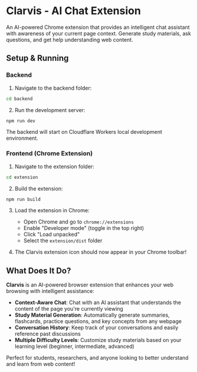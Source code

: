 # Clarvis - AI Chat Extension

An AI-powered Chrome extension that provides an intelligent chat assistant with awareness of your current page context. Generate study materials, ask questions, and get help understanding web content.

## Setup & Running

### Backend

1. Navigate to the backend folder:
```bash
cd backend
```

2. Run the development server:
```bash
npm run dev
```

The backend will start on Cloudflare Workers local development environment.

### Frontend (Chrome Extension)

1. Navigate to the extension folder:
```bash
cd extension
```

2. Build the extension:
```bash
npm run build
```

3. Load the extension in Chrome:
   - Open Chrome and go to `chrome://extensions`
   - Enable "Developer mode" (toggle in the top right)
   - Click "Load unpacked"
   - Select the `extension/dist` folder

4. The Clarvis extension icon should now appear in your Chrome toolbar!

## What Does It Do?

**Clarvis** is an AI-powered browser extension that enhances your web browsing with intelligent assistance:

- **Context-Aware Chat**: Chat with an AI assistant that understands the content of the page you're currently viewing
- **Study Material Generation**: Automatically generate summaries, flashcards, practice questions, and key concepts from any webpage
- **Conversation History**: Keep track of your conversations and easily reference past discussions
- **Multiple Difficulty Levels**: Customize study materials based on your learning level (beginner, intermediate, advanced)

Perfect for students, researchers, and anyone looking to better understand and learn from web content!

